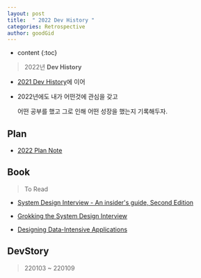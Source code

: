 ```yaml
---
layout: post
title:  " 2022 Dev History "
categories: Retrospective
author: goodGid
---
```

* content
{:toc}

> 2022년 **Dev History**

* [2021 Dev History]({{site.url}}/2021-Retrospective)에 이어

* 2022년에도 내가 어떤것에 관심을 갖고

  어떤 공부를 했고 그로 인해 어떤 성장을 했는지 기록해두자.


## Plan

* [2022 Plan Note](https://gist.github.com/goodGid/970c5bce4ad21eb2eb012fc6bbed82c8)

<script src="https://gist.github.com/goodGid/970c5bce4ad21eb2eb012fc6bbed82c8.js"></script>


## Book

> To Read

* [System Design Interview - An insider's guide, Second Edition](https://book.naver.com/bookdb/book_detail.nhn?bid=16750882)

* [Grokking the System Design Interview](https://www.educative.io/courses/grokking-the-system-design-interview)

* [Designing Data-Intensive Applications](https://book.naver.com/bookdb/book_detail.nhn?bid=15910735)


## DevStory

> 220103 ~ 220109

